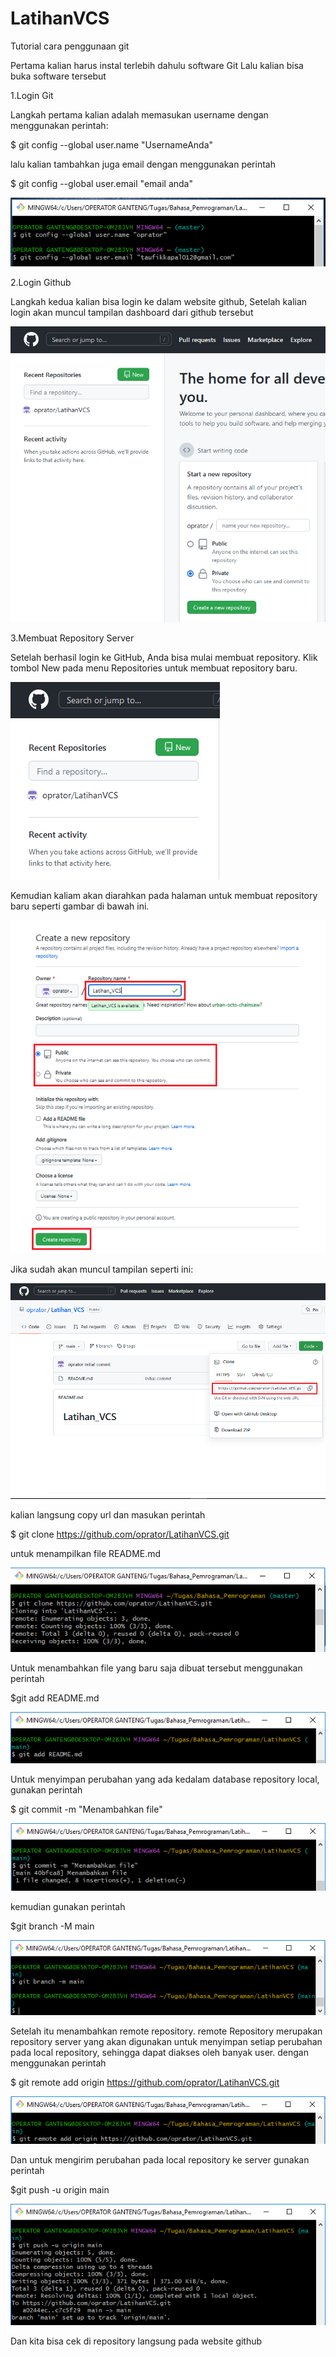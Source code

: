 # LatihanVCS
Tutorial cara penggunaan git

Pertama kalian harus instal terlebih dahulu software Git Lalu kalian bisa buka software tersebut

1.Login Git

Langkah pertama kalian adalah memasukan username dengan menggunakan perintah:

$ git config --global user.name "UsernameAnda"

lalu kalian tambahkan juga email dengan menggunakan perintah

$ git config --global user.email "email anda"

![Gambar 1](screenshot/1.png)

2.Login Github

Langkah kedua kalian bisa login ke dalam website github, Setelah kalian login akan muncul tampilan dashboard dari github tersebut

![Gambar 2](screenshot/2.png)

3.Membuat Repository Server

Setelah berhasil login ke GitHub, Anda bisa mulai membuat repository. Klik tombol New pada menu Repositories untuk membuat repository baru.

![Gambar 3](screenshot/3.png)

Kemudian kaliam akan diarahkan pada halaman untuk membuat repository baru seperti gambar di bawah ini.

![Gambar 4](screenshot/4.png)

Jika sudah akan muncul tampilan seperti ini:

![Gambar 5](screenshot/5.png)

kalian langsung copy url dan masukan perintah

$ git clone https://github.com/oprator/LatihanVCS.git

untuk menampilkan file README.md 

![Gambar 6](screenshot/6.png)

Untuk menambahkan file yang baru saja dibuat tersebut menggunakan perintah

$git add README.md

![Gambar 7](screenshot/7.png)

Untuk menyimpan perubahan yang ada kedalam database repository local, gunakan perintah

$ git commit -m "Menambahkan file"

![Gambar 8](screenshot/8.png)

kemudian gunakan perintah

$git branch -M main

![Gambar 9](screenshot/9.png)

Setelah itu menambahkan remote repository. remote Repository merupakan repository server yang akan digunakan untuk menyimpan setiap perubahan pada local repository, sehingga dapat diakses oleh banyak user. dengan menggunakan perintah

$ git remote add origin https://github.com/oprator/LatihanVCS.git

![Gambar 10](screenshot/10.png)

Dan untuk mengirim perubahan pada local repository ke server gunakan perintah

$git push -u origin main

![Gambar 11](screenshot/11.png)

Dan kita bisa cek di repository langsung pada website github